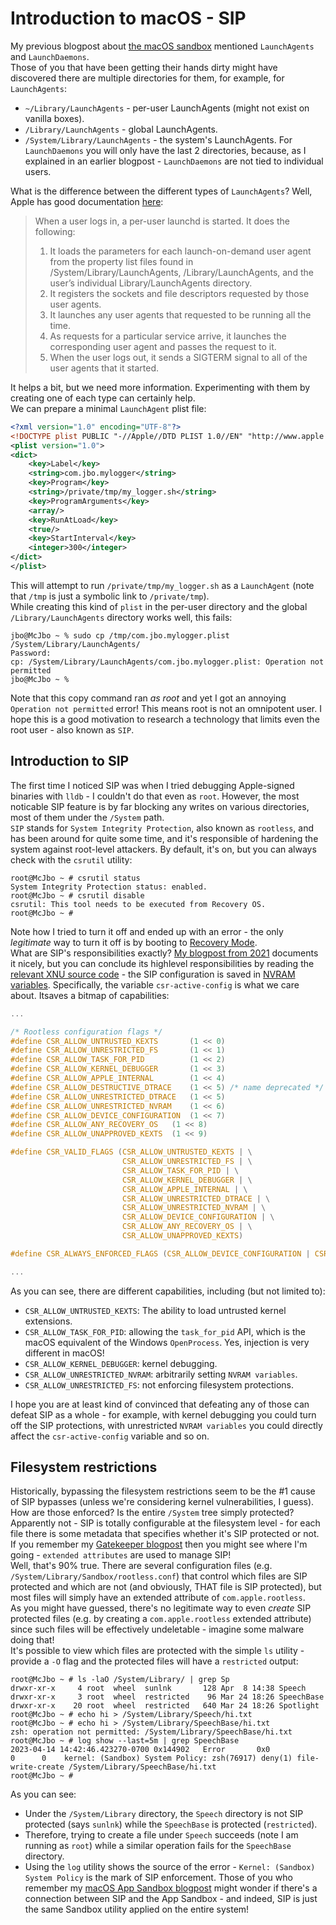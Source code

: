 # Introduction to macOS - SIP
My previous blogpost about [the macOS sandbox](https://github.com/yo-yo-yo-jbo/macos_sandbox/) mentioned `LaunchAgents` and `LaunchDaemons`.  
Those of you that have been getting their hands dirty might have discovered there are multiple directories for them, for example, for `LaunchAgents`:
- `~/Library/LaunchAgents` - per-user LaunchAgents (might not exist on vanilla boxes).
- `/Library/LaunchAgents` - global LaunchAgents.
- `/System/Library/LaunchAgents` - the system's LaunchAgents.
For `LaunchDaemons` you will only have the last 2 directories, because, as I explained in an earlier blogpost - `LaunchDaemons` are not tied to individual users.

What is the difference between the different types of `LaunchAgents`? Well, Apple has good documentation [here](https://developer.apple.com/library/archive/documentation/MacOSX/Conceptual/BPSystemStartup/Chapters/CreatingLaunchdJobs.html):  
> When a user logs in, a per-user launchd is started. It does the following:
> 1. It loads the parameters for each launch-on-demand user agent from the property list files found in /System/Library/LaunchAgents, /Library/LaunchAgents, and the user’s individual Library/LaunchAgents directory.
> 2. It registers the sockets and file descriptors requested by those user agents.
> 3. It launches any user agents that requested to be running all the time.
> 4. As requests for a particular service arrive, it launches the corresponding user agent and passes the request to it.
> 5. When the user logs out, it sends a SIGTERM signal to all of the user agents that it started.

It helps a bit, but we need more information. Experimenting with them by creating one of each type can certainly help.  
We can prepare a minimal `LaunchAgent` plist file:
```xml
<?xml version="1.0" encoding="UTF-8"?>
<!DOCTYPE plist PUBLIC "-//Apple//DTD PLIST 1.0//EN" "http://www.apple.com/DTDs/PropertyList-1.0.dtd">
<plist version="1.0">
<dict>
	<key>Label</key>
	<string>com.jbo.mylogger</string>
	<key>Program</key>
	<string>/private/tmp/my_logger.sh</string>
	<key>ProgramArguments</key>
	<array/>
	<key>RunAtLoad</key>
	<true/>
	<key>StartInterval</key>
	<integer>300</integer>
</dict>
</plist>
```

This will attempt to run `/private/tmp/my_logger.sh` as a `LaunchAgent` (note that `/tmp` is just a symbolic link to `/private/tmp`).  
While creating this kind of `plist` in the per-user directory and the global `/Library/LaunchAgents` directory works well, this fails:

```shell
jbo@McJbo ~ % sudo cp /tmp/com.jbo.mylogger.plist /System/Library/LaunchAgents/
Password:
cp: /System/Library/LaunchAgents/com.jbo.mylogger.plist: Operation not permitted
jbo@McJbo ~ %
```

Note that this copy command ran *as root* and yet I got an annoying `Operation not permitted` error! This means root is not an omnipotent user.
I hope this is a good motivation to research a technology that limits even the root user - also known as `SIP`.

## Introduction to SIP
The first time I noticed SIP was when I tried debugging Apple-signed binaries with `lldb` - I couldn't do that even as `root`. However, the most noticable SIP feature is by far blocking any writes on various directories, most of them under the `/System` path.  
`SIP` stands for `System Integrity Protection`, also known as `rootless`, and has been around for quite some time, and it's responsible of hardening the system against root-level attackers. By default, it's on, but you can always check with the `csrutil` utility:

```shell
root@McJbo ~ # csrutil status
System Integrity Protection status: enabled.
root@McJbo ~ # csrutil disable
csrutil: This tool needs to be executed from Recovery OS.
root@McJbo ~ #
```

Note how I tried to turn it off and ended up with an error - the only *legitimate* way to turn it off is by booting to [Recovery Mode](https://support.apple.com/guide/mac-help/intro-to-macos-recovery-mchl46d531d6/mac).  
What are SIP's responsibilities exactly? [My blogpost from 2021](https://www.microsoft.com/en-us/security/blog/2021/10/28/microsoft-finds-new-macos-vulnerability-shrootless-that-could-bypass-system-integrity-protection/) documents it nicely, but you can conclude its highlevel responsibilities by reading the [relevant XNU source code](https://opensource.apple.com/source/xnu/xnu-4570.71.2/bsd/sys/csr.h) - the SIP configuration is saved in [NVRAM variables](https://wikileaks.org/ciav7p1/cms/page_26968084.html). Specifically, the variable `csr-active-config` is what we care about. Itsaves a bitmap of capabilities:

```c
...

/* Rootless configuration flags */
#define CSR_ALLOW_UNTRUSTED_KEXTS		(1 << 0)
#define CSR_ALLOW_UNRESTRICTED_FS		(1 << 1)
#define CSR_ALLOW_TASK_FOR_PID			(1 << 2)
#define CSR_ALLOW_KERNEL_DEBUGGER		(1 << 3)
#define CSR_ALLOW_APPLE_INTERNAL		(1 << 4)
#define CSR_ALLOW_DESTRUCTIVE_DTRACE	(1 << 5) /* name deprecated */
#define CSR_ALLOW_UNRESTRICTED_DTRACE	(1 << 5)
#define CSR_ALLOW_UNRESTRICTED_NVRAM	(1 << 6)
#define CSR_ALLOW_DEVICE_CONFIGURATION	(1 << 7)
#define CSR_ALLOW_ANY_RECOVERY_OS	(1 << 8)
#define CSR_ALLOW_UNAPPROVED_KEXTS	(1 << 9)

#define CSR_VALID_FLAGS (CSR_ALLOW_UNTRUSTED_KEXTS | \
                         CSR_ALLOW_UNRESTRICTED_FS | \
                         CSR_ALLOW_TASK_FOR_PID | \
                         CSR_ALLOW_KERNEL_DEBUGGER | \
                         CSR_ALLOW_APPLE_INTERNAL | \
                         CSR_ALLOW_UNRESTRICTED_DTRACE | \
                         CSR_ALLOW_UNRESTRICTED_NVRAM | \
                         CSR_ALLOW_DEVICE_CONFIGURATION | \
                         CSR_ALLOW_ANY_RECOVERY_OS | \
                         CSR_ALLOW_UNAPPROVED_KEXTS)

#define CSR_ALWAYS_ENFORCED_FLAGS (CSR_ALLOW_DEVICE_CONFIGURATION | CSR_ALLOW_ANY_RECOVERY_OS)

...
```
As you can see, there are different capabilities, including (but not limited to):
- `CSR_ALLOW_UNTRUSTED_KEXTS`: The ability to load untrusted kernel extensions.
- `CSR_ALLOW_TASK_FOR_PID`: allowing the `task_for_pid` API, which is the macOS equivalent of the Windows `OpenProcess`. Yes, injection is very different in macOS!
- `CSR_ALLOW_KERNEL_DEBUGGER`: kernel debugging.
- `CSR_ALLOW_UNRESTRICTED_NVRAM`: arbitrarily setting `NVRAM variables`.
- `CSR_ALLOW_UNRESTRICTED_FS`: not enforcing filesystem protections.

I hope you are at least kind of convinced that defeating any of those can defeat SIP as a whole - for example, with kernel debugging you could turn off the SIP protections, with unrestricted `NVRAM variables` you could directly affect the `csr-active-config` variable and so on.

## Filesystem restrictions
Historically, bypassing the filesystem restrictions seem to be the #1 cause of SIP bypasses (unless we're considering kernel vulnerabilities, I guess). How are those enforced? Is the entire `/System` tree simply protected?  
Apparently not - SIP is totally configurable at the filesystem level - for each file there is some metadata that specifies whether it's SIP protected or not.  
If you remember my [Gatekeeper blogpost](https://github.com/yo-yo-yo-jbo/macos_gatekeeper/) then you might see where I'm going - `extended attributes` are used to manage SIP!  
Well, that's 90% true. There are several configuration files (e.g. `/System/Library/Sandbox/rootless.conf`) that control which files are SIP protected and which are not (and obviously, THAT file is SIP protected), but most files will simply have an extended attribute of `com.apple.rootless`.  
As you might have guessed, there's no legitimate way to even *create* SIP protected files (e.g. by creating a `com.apple.rootless` extended attribute) since such files will be effectively undeletable - imagine some malware doing that!  
It's possible to view which files are protected with the simple `ls` utility - provide a `-O` flag and the protected files will have a `restricted` output:

```shell
root@McJbo ~ # ls -laO /System/Library/ | grep Sp
drwxr-xr-x     4 root  wheel  sunlnk       128 Apr  8 14:38 Speech
drwxr-xr-x     3 root  wheel  restricted    96 Mar 24 18:26 SpeechBase
drwxr-xr-x    20 root  wheel  restricted   640 Mar 24 18:26 Spotlight
root@McJbo ~ # echo hi > /System/Library/Speech/hi.txt
root@McJbo ~ # echo hi > /System/Library/SpeechBase/hi.txt
zsh: operation not permitted: /System/Library/SpeechBase/hi.txt
root@McJbo ~ # log show --last=5m | grep SpeechBase
2023-04-14 14:42:46.423270-0700 0x144902   Error       0x0                  0      0    kernel: (Sandbox) System Policy: zsh(76917) deny(1) file-write-create /System/Library/SpeechBase/hi.txt
root@McJbo ~ #
```

As you can see:
- Under the `/System/Library` directory, the `Speech` directory is not SIP protected (says `sunlnk`) while the `SpeechBase` is protected (`restricted`).  
- Therefore, trying to create a file under `Speech` succeeds (note I am running as `root`) while a similar operation fails for the `SpeechBase` directory.
- Using the `log` utility shows the source of the error - `Kernel: (Sandbox) System Policy` is the mark of SIP enforcement.
Those of you who remember my [macOS App Sandbox blogpost](https://github.com/yo-yo-yo-jbo/macos_sandbox/) might wonder if there's a connection between SIP and the App Sandbox - and indeed, SIP is just the same Sandbox utility applied on the entire system!
